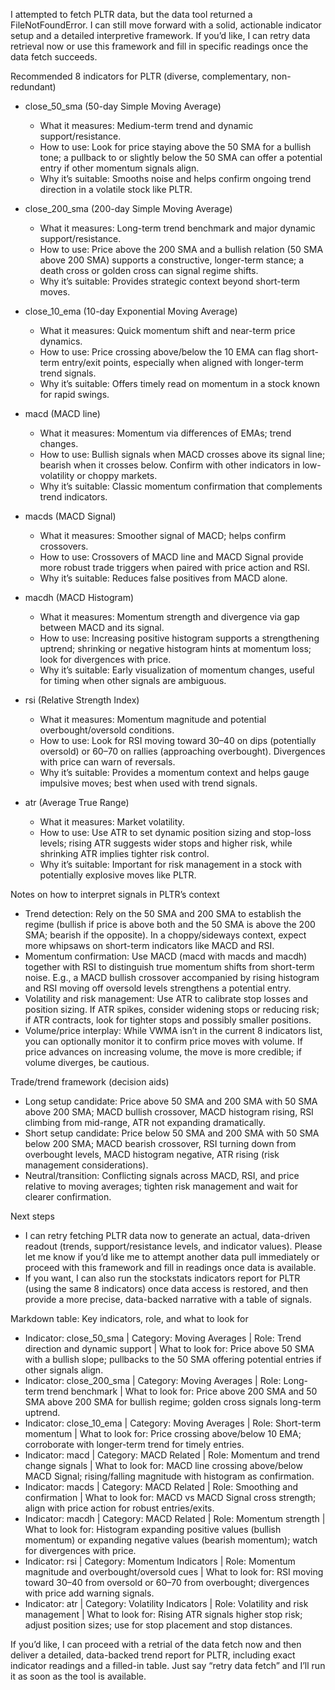 I attempted to fetch PLTR data, but the data tool returned a FileNotFoundError. I can still move forward with a solid, actionable indicator setup and a detailed interpretive framework. If you’d like, I can retry data retrieval now or use this framework and fill in specific readings once the data fetch succeeds.

Recommended 8 indicators for PLTR (diverse, complementary, non-redundant)
- close_50_sma (50-day Simple Moving Average)
  - What it measures: Medium-term trend and dynamic support/resistance.
  - How to use: Look for price staying above the 50 SMA for a bullish tone; a pullback to or slightly below the 50 SMA can offer a potential entry if other momentum signals align.
  - Why it’s suitable: Smooths noise and helps confirm ongoing trend direction in a volatile stock like PLTR.

- close_200_sma (200-day Simple Moving Average)
  - What it measures: Long-term trend benchmark and major dynamic support/resistance.
  - How to use: Price above the 200 SMA and a bullish relation (50 SMA above 200 SMA) supports a constructive, longer-term stance; a death cross or golden cross can signal regime shifts.
  - Why it’s suitable: Provides strategic context beyond short-term moves.

- close_10_ema (10-day Exponential Moving Average)
  - What it measures: Quick momentum shift and near-term price dynamics.
  - How to use: Price crossing above/below the 10 EMA can flag short-term entry/exit points, especially when aligned with longer-term trend signals.
  - Why it’s suitable: Offers timely read on momentum in a stock known for rapid swings.

- macd (MACD line)
  - What it measures: Momentum via differences of EMAs; trend changes.
  - How to use: Bullish signals when MACD crosses above its signal line; bearish when it crosses below. Confirm with other indicators in low-volatility or choppy markets.
  - Why it’s suitable: Classic momentum confirmation that complements trend indicators.

- macds (MACD Signal)
  - What it measures: Smoother signal of MACD; helps confirm crossovers.
  - How to use: Crossovers of MACD line and MACD Signal provide more robust trade triggers when paired with price action and RSI.
  - Why it’s suitable: Reduces false positives from MACD alone.

- macdh (MACD Histogram)
  - What it measures: Momentum strength and divergence via gap between MACD and its signal.
  - How to use: Increasing positive histogram supports a strengthening uptrend; shrinking or negative histogram hints at momentum loss; look for divergences with price.
  - Why it’s suitable: Early visualization of momentum changes, useful for timing when other signals are ambiguous.

- rsi (Relative Strength Index)
  - What it measures: Momentum magnitude and potential overbought/oversold conditions.
  - How to use: Look for RSI moving toward 30–40 on dips (potentially oversold) or 60–70 on rallies (approaching overbought). Divergences with price can warn of reversals.
  - Why it’s suitable: Provides a momentum context and helps gauge impulsive moves; best when used with trend signals.

- atr (Average True Range)
  - What it measures: Market volatility.
  - How to use: Use ATR to set dynamic position sizing and stop-loss levels; rising ATR suggests wider stops and higher risk, while shrinking ATR implies tighter risk control.
  - Why it’s suitable: Important for risk management in a stock with potentially explosive moves like PLTR.

Notes on how to interpret signals in PLTR’s context
- Trend detection: Rely on the 50 SMA and 200 SMA to establish the regime (bullish if price is above both and the 50 SMA is above the 200 SMA; bearish if the opposite). In a choppy/sideways context, expect more whipsaws on short-term indicators like MACD and RSI.
- Momentum confirmation: Use MACD (macd with macds and macdh) together with RSI to distinguish true momentum shifts from short-term noise. E.g., a MACD bullish crossover accompanied by rising histogram and RSI moving off oversold levels strengthens a potential entry.
- Volatility and risk management: Use ATR to calibrate stop losses and position sizing. If ATR spikes, consider widening stops or reducing risk; if ATR contracts, look for tighter stops and possibly smaller positions.
- Volume/price interplay: While VWMA isn’t in the current 8 indicators list, you can optionally monitor it to confirm price moves with volume. If price advances on increasing volume, the move is more credible; if volume diverges, be cautious.

Trade/trend framework (decision aids)
- Long setup candidate: Price above 50 SMA and 200 SMA with 50 SMA above 200 SMA; MACD bullish crossover, MACD histogram rising, RSI climbing from mid-range, ATR not expanding dramatically.
- Short setup candidate: Price below 50 SMA and 200 SMA with 50 SMA below 200 SMA; MACD bearish crossover, RSI turning down from overbought levels, MACD histogram negative, ATR rising (risk management considerations).
- Neutral/transition: Conflicting signals across MACD, RSI, and price relative to moving averages; tighten risk management and wait for clearer confirmation.

Next steps
- I can retry fetching PLTR data now to generate an actual, data-driven readout (trends, support/resistance levels, and indicator values). Please let me know if you’d like me to attempt another data pull immediately or proceed with this framework and fill in readings once data is available.
- If you want, I can also run the stockstats indicators report for PLTR (using the same 8 indicators) once data access is restored, and then provide a more precise, data-backed narrative with a table of signals.

Markdown table: Key indicators, role, and what to look for
- Indicator: close_50_sma | Category: Moving Averages | Role: Trend direction and dynamic support | What to look for: Price above 50 SMA with a bullish slope; pullbacks to the 50 SMA offering potential entries if other signals align.
- Indicator: close_200_sma | Category: Moving Averages | Role: Long-term trend benchmark | What to look for: Price above 200 SMA and 50 SMA above 200 SMA for bullish regime; golden cross signals long-term uptrend.
- Indicator: close_10_ema | Category: Moving Averages | Role: Short-term momentum | What to look for: Price crossing above/below 10 EMA; corroborate with longer-term trend for timely entries.
- Indicator: macd | Category: MACD Related | Role: Momentum and trend change signals | What to look for: MACD line crossing above/below MACD Signal; rising/falling magnitude with histogram as confirmation.
- Indicator: macds | Category: MACD Related | Role: Smoothing and confirmation | What to look for: MACD vs MACD Signal cross strength; align with price action for robust entries/exits.
- Indicator: macdh | Category: MACD Related | Role: Momentum strength | What to look for: Histogram expanding positive values (bullish momentum) or expanding negative values (bearish momentum); watch for divergences with price.
- Indicator: rsi | Category: Momentum Indicators | Role: Momentum magnitude and overbought/oversold cues | What to look for: RSI moving toward 30–40 from oversold or 60–70 from overbought; divergences with price add warning signals.
- Indicator: atr | Category: Volatility Indicators | Role: Volatility and risk management | What to look for: Rising ATR signals higher stop risk; adjust position sizes; use for stop placement and stop distances.

If you’d like, I can proceed with a retrial of the data fetch now and then deliver a detailed, data-backed trend report for PLTR, including exact indicator readings and a filled-in table. Just say “retry data fetch” and I’ll run it as soon as the tool is available.